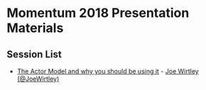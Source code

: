 # Momentum 2018 Presentation Materials

## Session List

* [The Actor Model and why you should be using it](https://github.com/JoeWirtley/Actor-Model-Presentation) - [Joe Wirtley (@JoeWirtley)](https://twitter.com/JoeWirtley)
